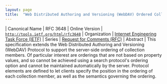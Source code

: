 ```yaml
---
layout: page
title:  "Web Distributed Authoring and Versioning (WebDAV) Ordered Collections Protocol"
---
```


| Canonical Name | RFC 3648
| Online Version | [`http://tools.ietf.org/html/rfc3648`](http://tools.ietf.org/html/rfc3648)
| Organization | [Internet Engineering Task Force (IETF)](..)
| Series | [Request for Comments (RFC)](.)
| Abstract | This specification extends the Web Distributed Authoring and Versioning (WebDAV) Protocol to support the server-side ordering of collection members. Of particular interest are orderings that are not based on property values, and so cannot be achieved using a search protocol's ordering option and cannot be maintained automatically by the server. Protocol elements are defined to let clients specify the position in the ordering of each collection member, as well as the semantics governing the ordering.